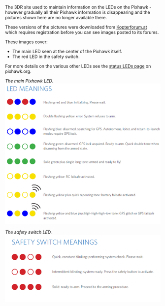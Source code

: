 The 3DR site used to maintain information on the LEDs on the Pixhawk - however gradually all their Pixhawk information is disappearing and the pictures shown here are no longer available there.

These versions of the pictures were downloaded from [Kopterforum.at](http://kopterforum.at/) which requires registration before you can see images posted to its forums.

These images cover:

* The main LED seen at the center of the Pixhawk itself.
* The red LED in the safety switch.

For more details on the various other LEDs see the [status LEDs page](https://pixhawk.org/users/status_leds) on pixhawk.org.

_The main Pixhawk LED._  
![main LED](main-led.png)

_The safety switch LED._  
![safety switch](safety-switch.png)
